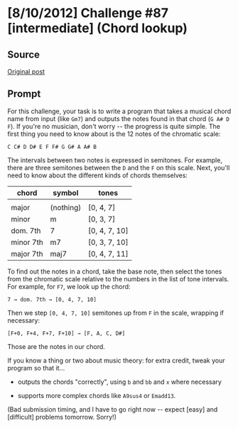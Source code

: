 # [8/10/2012] Challenge #87 [intermediate] (Chord lookup)

## Source

[Original post](https://old.reddit.com/r/dailyprogrammer/comments/y0z3y/8102012_challenge_87_intermediate_chord_lookup/)

## Prompt

For this challenge, your task is to write a program that takes a musical chord name from input (like `Gm7`) and outputs the notes found in that chord (`G A# D F`). If you're no musician, don't worry -- the progress is quite simple. The first thing you need to know about is the 12 notes of the chromatic scale:

    C C# D D# E F F# G G# A A# B

The intervals between two notes is expressed in semitones. For example, there are three semitones between the `D` and the `F` on this scale. Next, you'll need to know about the different kinds of chords themselves:

| chord     | symbol    | tones         |
| --------- | --------- | ------------- |
|           |
| major     | (nothing) | [0, 4, 7]     |
| minor     | m         | [0, 3, 7]     |
| dom. 7th  | 7         | [0, 4, 7, 10] |
| minor 7th | m7        | [0, 3, 7, 10] |
| major 7th | maj7      | [0, 4, 7, 11] |

To find out the notes in a chord, take the base note, then select the tones from the chromatic scale relative to the numbers in the list of tone intervals. For example, for `F7`, we look up the chord:

    7 → dom. 7th → [0, 4, 7, 10]

Then we step `[0, 4, 7, 10]` semitones up from `F` in the scale, wrapping if necessary:

    [F+0, F+4, F+7, F+10] → [F, A, C, D#]

Those are the notes in our chord.

If you know a thing or two about music theory: for extra credit, tweak your program so that it...

* outputs the chords "correctly", using `b` and `bb` and `x` where necessary

* supports more complex chords like `A9sus4` or `Emadd13`.

(Bad submission timing, and I have to go right now -- expect [easy] and [difficult] problems tomorrow. Sorry!)
